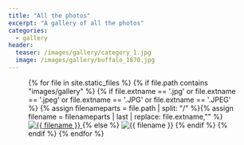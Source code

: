 ```yaml
---
title: "All the photos"
excerpt: "A gallery of all the photos"
categories:
  - gallery
header:
  teaser: /images/gallery/category_1.jpg
  image: /images/gallery/buffalo_1870.jpg
---
```

 <figure class="third half">
  {% for file in site.static_files %}
  {% if file.path contains "images/gallery" %}
  {% if file.extname == '.jpg' or file.extname == '.jpeg' or file.extname == '.JPG' or file.extname == '.JPEG' %}
  {% assign filenameparts = file.path | split: "/" %}{% assign filename = filenameparts | last | replace: file.extname,"" %}
      <a href="{{ file.path | relative_url }}" title="{{ filename }}" >
          <img src="{{ file.path | relative_url }}" alt="{{ filename }}">
      </a>
    {% else %}
      <img src="{{ file.path | relative_url }}" alt="{{ filename }}">
     {% endif %}
     {% endif %}
     {% endfor %}
</figure>
